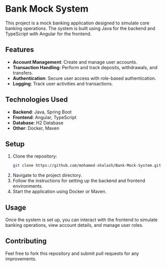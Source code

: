 # Bank Mock System

This project is a mock banking application designed to simulate core banking operations. The system is built using Java for the backend and TypeScript with Angular for the frontend.

## Features

- **Account Management**: Create and manage user accounts.
- **Transaction Handling**: Perform and track deposits, withdrawals, and transfers.
- **Authentication**: Secure user access with role-based authentication.
- **Logging**: Track user activities and transactions.

## Technologies Used

- **Backend**: Java, Spring Boot
- **Frontend**: Angular, TypeScript
- **Database**: H2 Database
- **Other**: Docker, Maven

## Setup

1. Clone the repository:
    ```bash
    git clone https://github.com/mohamed-shalash/Bank-Mock-System.git
    ```
2. Navigate to the project directory.
3. Follow the instructions for setting up the backend and frontend environments.
4. Start the application using Docker or Maven.

## Usage

Once the system is set up, you can interact with the frontend to simulate banking operations, view account details, and manage user roles.

## Contributing

Feel free to fork this repository and submit pull requests for any improvements.

